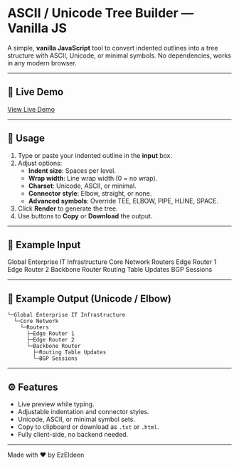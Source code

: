 # ASCII / Unicode Tree Builder — Vanilla JS

A simple, **vanilla JavaScript** tool to convert indented outlines into a tree structure with ASCII, Unicode, or minimal symbols. No dependencies, works in any modern browser.

---

## 🔗 Live Demo

[View Live Demo](https://ezmu.github.io/ascii-tree-builder/)

---

## 📝 Usage

1. Type or paste your indented outline in the **input** box.
2. Adjust options:
   - **Indent size**: Spaces per level.
   - **Wrap width**: Line wrap width (0 = no wrap).
   - **Charset**: Unicode, ASCII, or minimal.
   - **Connector style**: Elbow, straight, or none.
   - **Advanced symbols**: Override TEE, ELBOW, PIPE, HLINE, SPACE.
3. Click **Render** to generate the tree.
4. Use buttons to **Copy** or **Download** the output.

---

## 📌 Example Input
Global Enterprise IT Infrastructure
  Core Network
    Routers
      Edge Router 1
      Edge Router 2
      Backbone Router
        Routing Table Updates
        BGP Sessions

---

## 📌 Example Output (Unicode / Elbow)
```
└─Global Enterprise IT Infrastructure
  └─Core Network
    └─Routers
      ├─Edge Router 1
      ├─Edge Router 2
      └─Backbone Router
        ├─Routing Table Updates
        └─BGP Sessions
```
---

## ⚙ Features

- Live preview while typing.
- Adjustable indentation and connector styles.
- Unicode, ASCII, or minimal symbol sets.
- Copy to clipboard or download as `.txt` or `.html`.
- Fully client-side, no backend needed.

---

Made with ❤️ by EzEldeen
